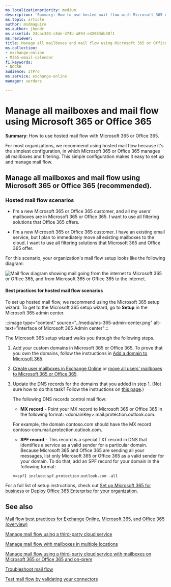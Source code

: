 ```yaml
---
ms.localizationpriority: medium
description: 'Summary: How to use hosted mail flow with Microsoft 365 or Office 365.'
ms.topic: article
author: msdmaguire
ms.author: jhendr
ms.assetid: 24cac303-c8de-474b-a894-e42683db30f1
ms.reviewer: 
title: Manage all mailboxes and mail flow using Microsoft 365 or Office 365
ms.collection: 
- exchange-online
- M365-email-calendar
f1.keywords:
- NOCSH
audience: ITPro
ms.service: exchange-online
manager: serdars

---
```


# Manage all mailboxes and mail flow using Microsoft 365 or Office 365

 **Summary**: How to use hosted mail flow with Microsoft 365 or Office 365.

For most organizations, we recommend using hosted mail flow because it's the simplest configuration, in which Microsoft 365 or Office 365 manages all mailboxes and filtering. This simple configuration makes it easy to set up and manage mail flow.

## Manage all mailboxes and mail flow using Microsoft 365 or Office 365 (recommended).
<a name="BKMK_HostedMailFlow"> </a>

### Hosted mail flow scenarios

- I'm a new Microsoft 365 or Office 365 customer, and all my users' mailboxes are in Microsoft 365 or Office 365. I want to use all filtering solutions that Office 365 offers.

- I'm a new Microsoft 365 or Office 365 customer. I have an existing email service, but I plan to immediately move all existing mailboxes to the cloud. I want to use all filtering solutions that Microsoft 365 and Office 365 offer.

For this scenario, your organization's mail flow setup looks like the following diagram:

![Mail flow diagram showing mail going from the internet to Microsoft 365 or Office 365, and from Microsoft 365 or Office 365 to the internet.](../media/96ec9aca-fa95-4307-a992-479a1ed65e5c.png)

#### Best practices for hosted mail flow scenarios

To set up hosted mail flow, we recommend using the Microsoft 365 setup wizard. To get to the Microsoft 365 setup wizard, go to **Setup** in the Microsoft 365 admin center.

:::image type="content" source="../media/ms-365-admin-center.png" alt-text="interface of Microsoft 365 Admin center":::

The Microsoft 365 setup wizard walks you through the following steps.

1. Add your custom domains in Microsoft 365 or Office 365. To prove that you own the domains, follow the instructions in [Add a domain to Microsoft 365](/microsoft-365/admin/setup/add-domain).

2. [Create user mailboxes in Exchange Online](../recipients-in-exchange-online/create-user-mailboxes.md) or [move all users' mailboxes to Microsoft 365 or Office 365](../mailbox-migration/mailbox-migration.md).

3. Update the DNS records for the domains that you added in step 1. (Not sure how to do this task? Follow the instructions on [this page](/microsoft-365/admin/get-help-with-domains/create-dns-records-at-any-dns-hosting-provider).)

   The following DNS records control mail flow:

   - **MX record** - Point your MX record to Microsoft 365 or Office 365 in the following format: \<domainKey\>.mail.protection.outlook.com.

   For example, the domain contoso.com should have the MX record contoso-com.mail.protection.outlook.com.

   - **SPF record** - This record is a special TXT record in DNS that identifies a service as a valid sender for a particular domain. Because Microsoft 365 and Office 365 are sending all your messages, list only Microsoft 365 or Office 365 as a valid sender for your domain. To do that, add an SPF record for your domain in the following format:

   ```text
   v=spf1 include:spf.protection.outlook.com -all
   ```

For a full list of setup instructions, check out [Set up Microsoft 365 for business](/microsoft-365/admin/setup/setup) or [Deploy Office 365 Enterprise for your organization](/office365/enterprise/setup-overview-for-enterprises).

## See also
<a name="BKMK_HostedMailFlow"> </a>

[Mail flow best practices for Exchange Online, Microsoft 365, and Office 365 (overview)](mail-flow-best-practices.md)

[Manage mail flow using a third-party cloud service](manage-mail-flow-using-third-party-cloud.md)

[Manage mail flow with mailboxes in multiple locations](manage-mail-flow-for-multiple-locations.md)

[Manage mail flow using a third-party cloud service with mailboxes on Microsoft 365 or Office 365 and on-prem](manage-mail-flow-on-office-365-and-on-prem.md)

[Troubleshoot mail flow](troubleshoot-mail-flow.md)

[Test mail flow by validating your connectors](test-mail-flow.md)